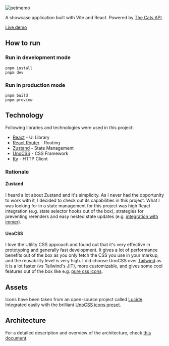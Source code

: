 ![petmemo](https://github.com/sarneeh/petmemo/assets/11553624/fa53aa5a-dc09-401b-a3b0-68237bf03333)

A showcase application built with Vite and React. Powered by [The Cats API](https://thecatapi.com/).

[Live demo](https://petmemo-sarneeh.vercel.app/)

## How to run

### Run in development mode

```
pnpm install
pnpm dev
```

### Run in production mode

```
pnpm build
pnpm preview
```

## Technology

Following libraries and technologies were used in this project:

- [React](https://github.com/facebook/react) - UI Library
- [React Router](https://github.com/remix-run/react-router) - Routing
- [Zustand](https://github.com/pmndrs/zustand) - State Management
- [UnoCSS](https://github.com/unocss/unocss) - CSS Framework
- [Ky](https://github.com/sindresorhus/ky) - HTTP Client

### Rationale

#### Zustand

I heard a lot about Zustand and it's simplicity. As I never had the opportunity to work with it, I decided to check out its capabilities in this project. What I was looking for in a state management for this project was high React integration (e.g. state selector hooks out of the box), strategies for preventing rerenders and easy nested state updates (e.g. [integration with immer](https://github.com/pmndrs/zustand#sick-of-reducers-and-changing-nested-states-use-immer)).

#### UnoCSS

I love the Utility CSS approach and found out that it's very effective in prototyping and generally fast development. It gives a lot of performance benefits out of the box as you only fetch the CSS you use in your markup, and the reusability level is very high. I did choose UnoCSS over [Tailwind](https://tailwindcss.com/) as it is a lot faster (vs Tailwind's JIT), more customizable, and gives some cool features out of the box like e.g. [pure css icons](https://antfu.me/posts/icons-in-pure-css).

## Assets

Icons have been taken from an open-source project called [Lucide](https://lucide.dev/). Integrated easily with the brilliant [UnoCSS icons preset](https://unocss.dev/presets/icons).

## Architecture

For a detailed description and overview of the architecture, check [this document](https://www.craft.me/s/Qb7mtyIAi6s62S).
